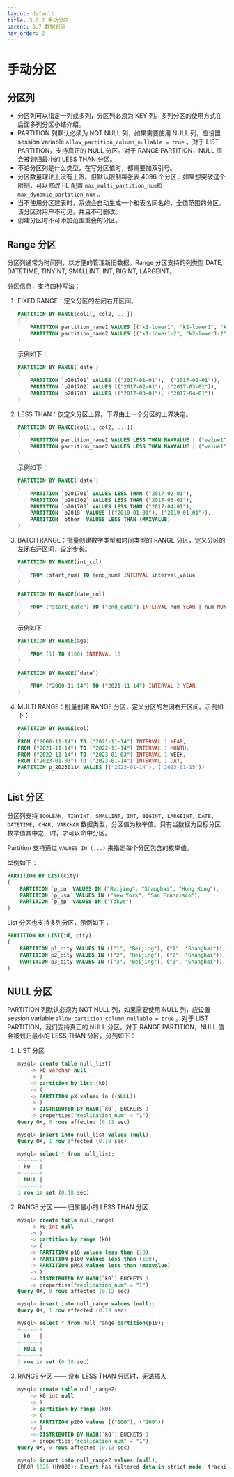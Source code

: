 ```yaml
---
layout: default
title: 3.7.2 手动分区
parent: 3.7 数据划分
nav_order: 2
---
```


# 手动分区
## 分区列
* 分区列可以指定一列或多列，分区列必须为 KEY 列。多列分区的使用方式在后面多列分区小结介绍。
* PARTITION 列默认必须为 NOT NULL 列，如果需要使用 NULL 列，应设置 session variable `allow_partition_column_nullable = true` 。对于 LIST PARTITION，支持真正的 NULL 分区。对于 RANGE PARTITION，NULL 值会被划归最小的 LESS THAN 分区。
* 不论分区列是什么类型，在写分区值时，都需要加双引号。
* 分区数量理论上没有上限。但默认限制每张表 4096 个分区，如果想突破这个限制，可以修改 FE 配置 `max_multi_partition_num和max_dynamic_partition_num` 。
* 当不使用分区建表时，系统会自动生成一个和表名同名的，全值范围的分区。该分区对用户不可见，并且不可删改。
* 创建分区时不可添加范围重叠的分区。

## Range 分区
分区列通常为时间列，以方便的管理新旧数据。Range 分区支持的列类型 DATE, DATETIME, TINYINT, SMALLINT, INT, BIGINT, LARGEINT。

分区信息，支持四种写法：
1. FIXED RANGE：定义分区的左闭右开区间。

    ```sql
    PARTITION BY RANGE(col1[, col2, ...]) 
    (
        PARTITION partition_name1 VALUES [("k1-lower1", "k2-lower1", "k3-lower1",...), ("k1-upper1", "k2-upper1", "k3-upper1", ...)),     
        PARTITION partition_name2 VALUES [("k1-lower1-2", "k2-lower1-2", ...), ("k1-upper1-2", MAXVALUE, ))
    )
    ``` 

    示例如下：

    ```sql
    PARTITION BY RANGE(`date`)
    (
        PARTITION `p201701` VALUES [("2017-01-01"),  ("2017-02-01")),
        PARTITION `p201702` VALUES [("2017-02-01"), ("2017-03-01")),
        PARTITION `p201703` VALUES [("2017-03-01"), ("2017-04-01"))
    )
    ```
2. LESS THAN：仅定义分区上界。下界由上一个分区的上界决定。

    ```sql
    PARTITION BY RANGE(col1[, col2, ...])   
    (
        PARTITION partition_name1 VALUES LESS THAN MAXVALUE | ("value1", "value2", ...),    
        PARTITION partition_name2 VALUES LESS THAN MAXVALUE | ("value1", "value2", ...)
    )
    ```

    示例如下：

    ```sql
    PARTITION BY RANGE(`date`)
    (
        PARTITION `p201701` VALUES LESS THAN ("2017-02-01"),
        PARTITION `p201702` VALUES LESS THAN ("2017-03-01"),
        PARTITION `p201703` VALUES LESS THAN ("2017-04-01"),
        PARTITION `p2018` VALUES [("2018-01-01"), ("2019-01-01")),
        PARTITION `other` VALUES LESS THAN (MAXVALUE)
    )
    ```
3. BATCH RANGE：批量创建数字类型和时间类型的 RANGE 分区，定义分区的左闭右开区间，设定步长。

    ```sql
    PARTITION BY RANGE(int_col)
    (
        FROM (start_num) TO (end_num) INTERVAL interval_value
    )

    PARTITION BY RANGE(date_col)      
    (
        FROM ("start_date") TO ("end_date") INTERVAL num YEAR | num MONTH | num WEEK | num DAY ｜ 1 HOUR
    )      
    ```

    示例如下：

    ```sql
    PARTITION BY RANGE(age)
    (
        FROM (1) TO (100) INTERVAL 10
    )

    PARTITION BY RANGE(`date`)
    (
        FROM ("2000-11-14") TO ("2021-11-14") INTERVAL 2 YEAR
    )
    ```
4. MULTI RANGE：批量创建 RANGE 分区，定义分区的左闭右开区间。示例如下：

    ```sql
    PARTITION BY RANGE(col)
    (
    FROM ("2000-11-14") TO ("2021-11-14") INTERVAL 1 YEAR,
    FROM ("2021-11-14") TO ("2022-11-14") INTERVAL 1 MONTH,
    FROM ("2022-11-14") TO ("2023-01-03") INTERVAL 1 WEEK,
    FROM ("2023-01-03") TO ("2023-01-14") INTERVAL 1 DAY,
    PARTITION p_20230114 VALUES [('2023-01-14'), ('2023-01-15'))
    )      
    ```    

## List 分区
分区列支持 `BOOLEAN, TINYINT, SMALLINT, INT, BIGINT, LARGEINT, DATE, DATETIME, CHAR, VARCHAR` 数据类型，分区值为枚举值。只有当数据为目标分区枚举值其中之一时，才可以命中分区。

Partition 支持通过 `VALUES IN (...)` 来指定每个分区包含的枚举值。

举例如下：

```sql
PARTITION BY LIST(city)
(
    PARTITION `p_cn` VALUES IN ("Beijing", "Shanghai", "Hong Kong"),
    PARTITION `p_usa` VALUES IN ("New York", "San Francisco"),
    PARTITION `p_jp` VALUES IN ("Tokyo")
)
``` 

List 分区也支持多列分区，示例如下：

```sql
PARTITION BY LIST(id, city)
(
    PARTITION p1_city VALUES IN (("1", "Beijing"), ("1", "Shanghai")),
    PARTITION p2_city VALUES IN (("2", "Beijing"), ("2", "Shanghai")),
    PARTITION p3_city VALUES IN (("3", "Beijing"), ("3", "Shanghai"))
)
```

## NULL 分区
PARTITION 列默认必须为 NOT NULL 列，如果需要使用 NULL 列，应设置 session variable `allow_partition_column_nullable = true` 。对于 LIST PARTITION，我们支持真正的 NULL 分区。对于 RANGE PARTITION，NULL 值会被划归最小的 LESS THAN 分区。分列如下：
1. LIST 分区

    ```sql
    mysql> create table null_list(
        -> k0 varchar null
        -> )
        -> partition by list (k0)
        -> (
        -> PARTITION pX values in ((NULL))
        -> )
        -> DISTRIBUTED BY HASH(`k0`) BUCKETS 1
        -> properties("replication_num" = "1");
    Query OK, 0 rows affected (0.11 sec)

    mysql> insert into null_list values (null);
    Query OK, 1 row affected (0.19 sec)

    mysql> select * from null_list;
    +------+
    | k0   |
    +------+
    | NULL |
    +------+
    1 row in set (0.18 sec)
    ```
2. RANGE 分区 —— 归属最小的 LESS THAN 分区

    ```sql
    mysql> create table null_range(
        -> k0 int null
        -> )
        -> partition by range (k0)
        -> (
        -> PARTITION p10 values less than (10),
        -> PARTITION p100 values less than (100),
        -> PARTITION pMAX values less than (maxvalue)
        -> )
        -> DISTRIBUTED BY HASH(`k0`) BUCKETS 1
        -> properties("replication_num" = "1");
    Query OK, 0 rows affected (0.12 sec)

    mysql> insert into null_range values (null);
    Query OK, 1 row affected (0.19 sec)

    mysql> select * from null_range partition(p10);
    +------+
    | k0   |
    +------+
    | NULL |
    +------+
    1 row in set (0.18 sec)
    ```
3. RANGE 分区 —— 没有 LESS THAN 分区时，无法插入

    ```sql
    mysql> create table null_range2(
        -> k0 int null
        -> )
        -> partition by range (k0)
        -> (
        -> PARTITION p200 values [("100"), ("200"))
        -> )
        -> DISTRIBUTED BY HASH(`k0`) BUCKETS 1
        -> properties("replication_num" = "1");
    Query OK, 0 rows affected (0.13 sec)

    mysql> insert into null_range2 values (null);
    ERROR 5025 (HY000): Insert has filtered data in strict mode, tracking_url=......
    ```